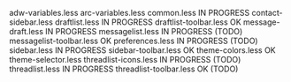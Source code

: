 adw-variables.less
arc-variables.less
common.less						IN PROGRESS
contact-sidebar.less
draftlist.less					IN PROGRESS
draftlist-toolbar.less			OK
message-draft.less				IN PROGRESS
messagelist.less				IN PROGRESS (TODO)
messagelist-toolbar.less		OK
preferences.less				IN PROGRESS (TODO)
sidebar.less					IN PROGRESS
sidebar-toolbar.less			OK
theme-colors.less				OK
theme-selector.less
threadlist-icons.less			IN PROGRESS (TODO)
threadlist.less					IN PROGRESS
threadlist-toolbar.less			OK (TODO)
